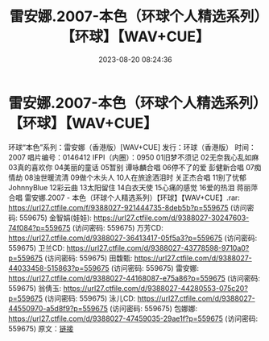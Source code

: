 ﻿---
title: 雷安娜.2007-本色（环球个人精选系列）【环球】【WAV+CUE】
date: 2023-08-20 08:24:36
categories: WAV车载音乐、镜像
tags: 华语中文
---
# 雷安娜.2007-本色（环球个人精选系列）【环球】【WAV+CUE】

环球“本色”系列：雷安娜（香港版）[WAV+CUE]
发行：环球（香港版）
时间：2007
唱片编号：0146412
IFPI（内圈）：0950
01旧梦不须记
02无奈我心乱如麻
03真的喜欢你
04美丽的童话
05暂别 谭咏麟合唱
06停不了的爱 彭健新合唱
07痴情劫
08浊世暖流清
09做个木头人
10人在旅途洒泪时 关正杰合唱
11别了忧郁JohnnyBlue
12彩云曲
13太阳留住
14白衣天使
15心痛的感觉
16爱的热泪 蒋丽萍合唱
雷安娜.2007 - 本色（环球个人精选系列）【环球】【WAV+CUE】.rar: https://url27.ctfile.com/f/9388027-921444735-8deb5b?p=559675
(访问密码: 559675)
金智娟(娃娃): https://url27.ctfile.com/d/9388027-30247603-74f084?p=559675
(访问密码: 559675)
万芳CD: https://url27.ctfile.com/d/9388027-36413417-05f5a3?p=559675
(访问密码: 559675)
卫兰CD: https://url27.ctfile.com/d/9388027-43778598-9710a0?p=559675
(访问密码: 559675)
田馥甄: https://url27.ctfile.com/d/9388027-44033458-515863?p=559675
(访问密码: 559675)
雷安娜: https://url27.ctfile.com/d/9388027-44168087-e75a86?p=559675
(访问密码: 559675)
翁倩玉: https://url27.ctfile.com/d/9388027-44280553-075c20?p=559675
(访问密码: 559675)
泳儿CD: https://url27.ctfile.com/d/9388027-44550970-a5d8f9?p=559675
(访问密码: 559675)
包娜娜: https://url27.ctfile.com/d/9388027-47459035-29ae1f?p=559675
(访问密码: 559675)
原文：[链接](https://blog.sina.com.cn/s/blog_1647c7e760103136y.html)